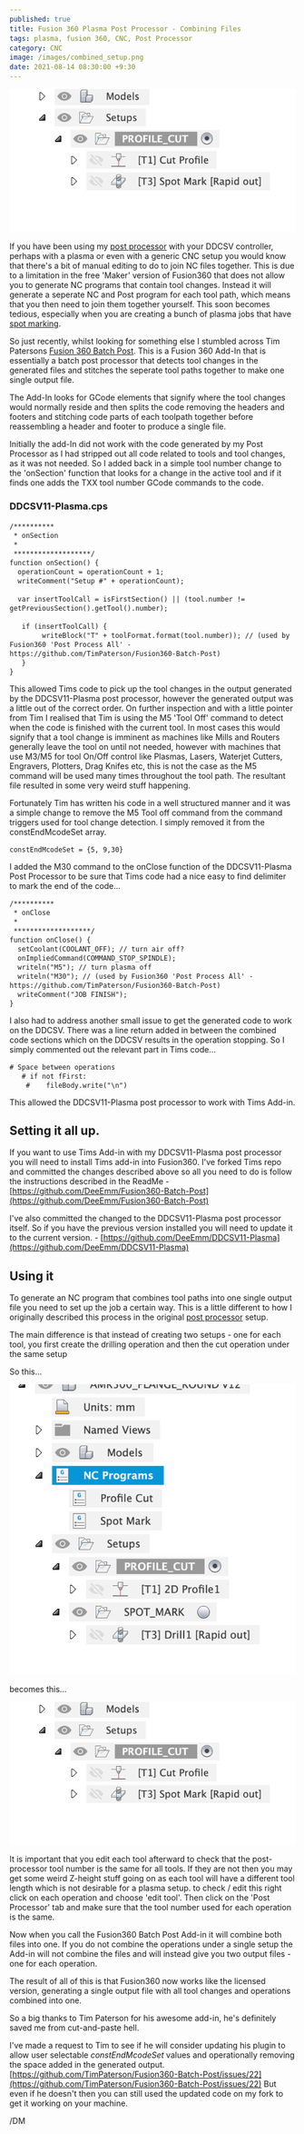 ```yaml
---
published: true
title: Fusion 360 Plasma Post Processor - Combining Files
tags: plasma, fusion 360, CNC, Post Processor
category: CNC
image: /images/combined_setup.png
date: 2021-08-14 08:30:00 +9:30
---
```


![/images/combined_setup.png](/images/combined_setup.png)


If you have been using my [post processor](https://deeemm.com/general/2020/09/30/ddcsv-fusion360-plasma-post-processor.html) with your DDCSV controller, perhaps with a plasma or even with a generic CNC setup you would know that there's a bit of manual editing to do to join NC files together. This is due to a limitation in the free 'Maker' version of Fusion360 that does not allow you to generate NC programs that contain tool changes. Instead it will generate a seperate NC and Post program for each tool path, which means that you then need to join them together yourself. This soon becomes tedious, especially when you are creating a bunch of plasma jobs that have [spot marking](https://deeemm.com/cnc/2020/10/09/fusion360-plasma-spot-marking.html).

So just recently, whilst looking for something else I stumbled across Tim Patersons [Fusion 360 Batch Post](https://github.com/TimPaterson/Fusion360-Batch-Post). This is a Fusion 360 Add-In that is essentially a batch post processor that detects tool changes in the generated files and stitches the seperate tool paths together to make one single output file.

The Add-In looks for GCode elements that signify where the tool changes would normally reside and then splits the code removing the headers and footers and stitching code parts of each toolpath together before reassembling a header and footer to produce a single file.

Initially the add-In did not work with the code generated by my Post Processor as I had stripped out all code related to tools and tool changes, as it was not needed. So I added back in a simple tool number change to the 'onSection' function that looks for a change in the active tool and if it finds one adds the TXX tool number GCode commands to the code. 

### DDCSV11-Plasma.cps

```
/**********
 * onSection
 *
 *******************/
function onSection() {
  operationCount = operationCount + 1;
  writeComment("Setup #" + operationCount);

  var insertToolCall = isFirstSection() || (tool.number != getPreviousSection().getTool().number);

   if (insertToolCall) {
		writeBlock("T" + toolFormat.format(tool.number)); // (used by Fusion360 'Post Process All' - https://github.com/TimPaterson/Fusion360-Batch-Post)
   }
}
```

This allowed Tims code to pick up the tool changes in the output generated by the DDCSV11-Plasma post processor, however the generated output was a little out of the correct order. On further inspection and with a little pointer from Tim I realised that Tim is using the M5 'Tool Off' command to detect when the code is finished with the current tool. In most cases this would signify that a tool change is imminent as machines like Mills and Routers generally leave the tool on until not needed, however with machines that use M3/M5 for tool On/Off control like Plasmas, Lasers, Waterjet Cutters, Engravers, Plotters, Drag Knifes etc, this is not the case as the M5 command will be used many times throughout the tool path. The resultant file resulted in some very weird stuff happening.

Fortunately Tim has written his code in a well structured manner and it was a simple change to remove the M5 Tool off command from the command triggers used for tool change detection. I simply removed it from the constEndMcodeSet array.

```
constEndMcodeSet = {5, 9,30}
```

I added the M30 command to the onClose function of the DDCSV11-Plasma Post Processor to be sure that Tims code had a nice easy to find delimiter to mark the end of the code...

```
/**********
 * onClose
 *
 *******************/
function onClose() {
  setCoolant(COOLANT_OFF); // turn air off?
  onImpliedCommand(COMMAND_STOP_SPINDLE); 
  writeln("M5"); // turn plasma off
  writeln("M30"); // (used by Fusion360 'Post Process All' - https://github.com/TimPaterson/Fusion360-Batch-Post)
  writeComment("JOB FINISH");
}
```

I also had to address another small issue to get the generated code to work on the DDCSV. There was a line return added in between the combined code sections which on the DDCSV results in the operation stopping. So I simply commented out the relevant part in Tims code...

```
# Space between operations
   # if not fFirst:
	#    fileBody.write("\n")
```


This allowed the DDCSV11-Plasma post processor to work with Tims Add-in.

## Setting it all up.

If you want to use Tims Add-in with my DDCSV11-Plasma post processor you will need to install Tims add-in into Fusion360. I've forked Tims repo and committed the changes described above so all you need to do is follow the instructions described in the ReadMe - [https://github.com/DeeEmm/Fusion360-Batch-Post](https://github.com/DeeEmm/Fusion360-Batch-Post)

I've also committed the changed to the DDCSV11-Plasma post processor itself. So if you have the previous version installed you will need to update it to the current version. - [https://github.com/DeeEmm/DDCSV11-Plasma](https://github.com/DeeEmm/DDCSV11-Plasma)

## Using it

To generate an NC program that combines tool paths into one single output file you need to set up the job a certain way. This is a little different to how I originally described this process in the original [post processor](https://deeemm.com/general/2020/09/30/ddcsv-fusion360-plasma-post-processor.html) setup.

The main difference is that instead of creating two setups - one for each tool, you first create the drilling operation and then the cut operation under the same setup

So this...

![/images/seperate_setups.png](/images/seperate_setups.png)

becomes this...

![/images/combined_setup.png](/images/combined_setup.png)

It is important that you edit each tool afterward to check that the post-processor tool number is the same for all tools. If they are not then you may get some weird Z-height stuff going on as each tool will have a different tool length which is not desirable for a plasma setup. to check / edit this right click on each operation and choose 'edit tool'. Then click on the 'Post Processor' tab and make sure that the tool number used for each operation is the same.

Now when you call the Fusion360 Batch Post Add-in it will combine both files into one. If you do not combine the operations under a single setup the Add-in will not combine the files and will instead give you two output files - one for each operation.

The result of all of this is that Fusion360 now works like the licensed version, generating a single output file with all tool changes and operations combined into one. 

So a big thanks to Tim Paterson for his awesome add-in, he's definitely saved me from cut-and-paste hell.

I've made a request to Tim to see if he will consider updating his plugin to allow user selectable _constEndMcodeSet_ values and operationally removing the space added in the generated output. [https://github.com/TimPaterson/Fusion360-Batch-Post/issues/22](https://github.com/TimPaterson/Fusion360-Batch-Post/issues/22) But even if he doesn't then you can still used the updated code on my fork to get it working on your machine.

/DM
